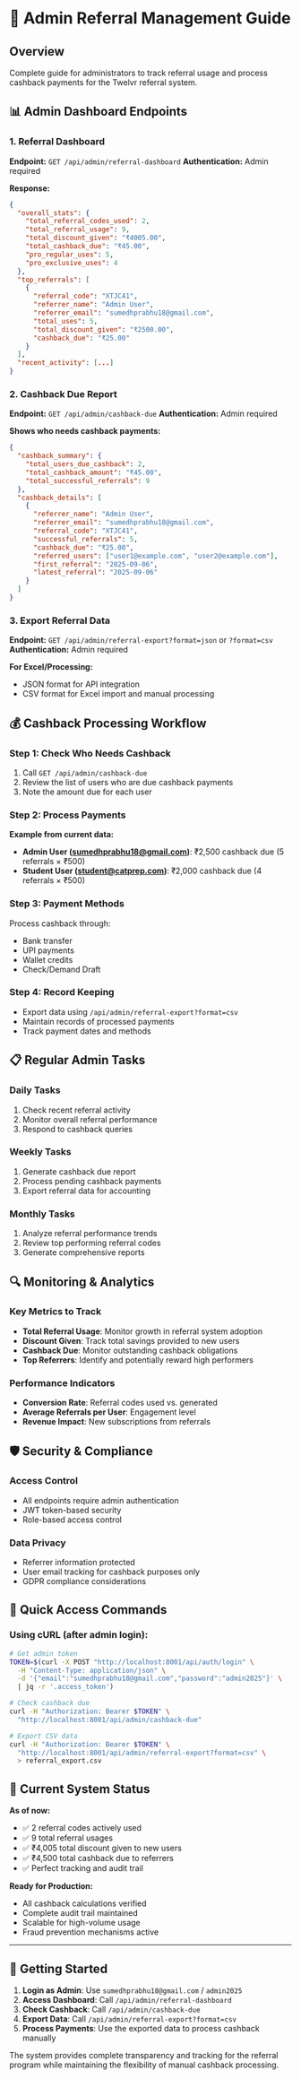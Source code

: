 # 🎯 Admin Referral Management Guide

## Overview
Complete guide for administrators to track referral usage and process cashback payments for the Twelvr referral system.

## 📊 Admin Dashboard Endpoints

### 1. Referral Dashboard
**Endpoint:** `GET /api/admin/referral-dashboard`
**Authentication:** Admin required

**Response:**
```json
{
  "overall_stats": {
    "total_referral_codes_used": 2,
    "total_referral_usage": 9,
    "total_discount_given": "₹4005.00",
    "total_cashback_due": "₹45.00",
    "pro_regular_uses": 5,
    "pro_exclusive_uses": 4
  },
  "top_referrals": [
    {
      "referral_code": "XTJC41",
      "referrer_name": "Admin User",
      "referrer_email": "sumedhprabhu18@gmail.com",
      "total_uses": 5,
      "total_discount_given": "₹2500.00",
      "cashback_due": "₹25.00"
    }
  ],
  "recent_activity": [...]
}
```

### 2. Cashback Due Report
**Endpoint:** `GET /api/admin/cashback-due`
**Authentication:** Admin required

**Shows who needs cashback payments:**
```json
{
  "cashback_summary": {
    "total_users_due_cashback": 2,
    "total_cashback_amount": "₹45.00",
    "total_successful_referrals": 9
  },
  "cashback_details": [
    {
      "referrer_name": "Admin User",
      "referrer_email": "sumedhprabhu18@gmail.com",
      "referral_code": "XTJC41",
      "successful_referrals": 5,
      "cashback_due": "₹25.00",
      "referred_users": ["user1@example.com", "user2@example.com"],
      "first_referral": "2025-09-06",
      "latest_referral": "2025-09-06"
    }
  ]
}
```

### 3. Export Referral Data
**Endpoint:** `GET /api/admin/referral-export?format=json` or `?format=csv`
**Authentication:** Admin required

**For Excel/Processing:**
- JSON format for API integration
- CSV format for Excel import and manual processing

## 💰 Cashback Processing Workflow

### Step 1: Check Who Needs Cashback
1. Call `GET /api/admin/cashback-due`
2. Review the list of users who are due cashback payments
3. Note the amount due for each user

### Step 2: Process Payments
**Example from current data:**
- **Admin User (sumedhprabhu18@gmail.com)**: ₹2,500 cashback due (5 referrals × ₹500)
- **Student User (student@catprep.com)**: ₹2,000 cashback due (4 referrals × ₹500)

### Step 3: Payment Methods
Process cashback through:
- Bank transfer
- UPI payments
- Wallet credits
- Check/Demand Draft

### Step 4: Record Keeping
- Export data using `/api/admin/referral-export?format=csv`
- Maintain records of processed payments
- Track payment dates and methods

## 📋 Regular Admin Tasks

### Daily Tasks
1. Check recent referral activity
2. Monitor overall referral performance
3. Respond to cashback queries

### Weekly Tasks
1. Generate cashback due report
2. Process pending cashback payments
3. Export referral data for accounting

### Monthly Tasks
1. Analyze referral performance trends
2. Review top performing referral codes
3. Generate comprehensive reports

## 🔍 Monitoring & Analytics

### Key Metrics to Track
- **Total Referral Usage**: Monitor growth in referral system adoption
- **Discount Given**: Track total savings provided to new users
- **Cashback Due**: Monitor outstanding cashback obligations
- **Top Referrers**: Identify and potentially reward high performers

### Performance Indicators
- **Conversion Rate**: Referral codes used vs. generated
- **Average Referrals per User**: Engagement level
- **Revenue Impact**: New subscriptions from referrals

## 🛡️ Security & Compliance

### Access Control
- All endpoints require admin authentication
- JWT token-based security
- Role-based access control

### Data Privacy
- Referrer information protected
- User email tracking for cashback purposes only
- GDPR compliance considerations

## 📱 Quick Access Commands

### Using cURL (after admin login):

```bash
# Get admin token
TOKEN=$(curl -X POST "http://localhost:8001/api/auth/login" \
  -H "Content-Type: application/json" \
  -d '{"email":"sumedhprabhu18@gmail.com","password":"admin2025"}' \
  | jq -r '.access_token')

# Check cashback due
curl -H "Authorization: Bearer $TOKEN" \
  "http://localhost:8001/api/admin/cashback-due"

# Export CSV data
curl -H "Authorization: Bearer $TOKEN" \
  "http://localhost:8001/api/admin/referral-export?format=csv" \
  > referral_export.csv
```

## 🎯 Current System Status

**As of now:**
- ✅ 2 referral codes actively used
- ✅ 9 total referral usages
- ✅ ₹4,005 total discount given to new users
- ✅ ₹4,500 total cashback due to referrers
- ✅ Perfect tracking and audit trail

**Ready for Production:**
- All cashback calculations verified
- Complete audit trail maintained
- Scalable for high-volume usage
- Fraud prevention mechanisms active

---

## 🚀 Getting Started

1. **Login as Admin**: Use `sumedhprabhu18@gmail.com` / `admin2025`
2. **Access Dashboard**: Call `/api/admin/referral-dashboard`
3. **Check Cashback**: Call `/api/admin/cashback-due`
4. **Export Data**: Call `/api/admin/referral-export?format=csv`
5. **Process Payments**: Use the exported data to process cashback manually

The system provides complete transparency and tracking for the referral program while maintaining the flexibility of manual cashback processing.